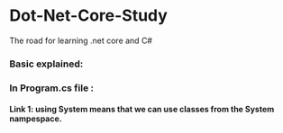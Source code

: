 # Dot-Net-Core-Study
The road for learning .net core and C# 

### Basic explained:
### In Program.cs file : 
#### Link 1: using System means that we can use classes from the System nampespace.